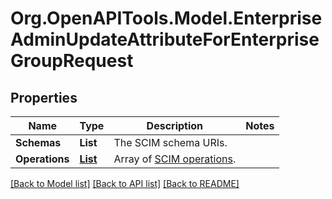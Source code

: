 # Org.OpenAPITools.Model.EnterpriseAdminUpdateAttributeForEnterpriseGroupRequest

## Properties

Name | Type | Description | Notes
------------ | ------------- | ------------- | -------------
**Schemas** | **List<string>** | The SCIM schema URIs. | 
**Operations** | [**List<EnterpriseAdminUpdateAttributeForEnterpriseGroupRequestOperationsInner>**](EnterpriseAdminUpdateAttributeForEnterpriseGroupRequestOperationsInner.md) | Array of [SCIM operations](https://tools.ietf.org/html/rfc7644#section-3.5.2). | 

[[Back to Model list]](../README.md#documentation-for-models) [[Back to API list]](../README.md#documentation-for-api-endpoints) [[Back to README]](../README.md)

